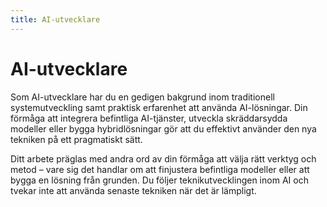 ```yaml
---
title: AI-utvecklare
---
```


AI-utvecklare
===================

Som AI-utvecklare har du en gedigen bakgrund inom traditionell systemutveckling samt praktisk erfarenhet att använda AI-lösningar. Din förmåga att integrera befintliga AI-tjänster, utveckla skräddarsydda modeller eller bygga hybridlösningar gör att du effektivt använder den nya tekniken på ett pragmatiskt sätt. 

Ditt arbete präglas med andra ord av din förmåga att välja rätt verktyg och metod – vare sig det handlar om att finjustera befintliga modeller eller att bygga en lösning från grunden. Du följer teknikutvecklingen inom AI och tvekar inte att använda senaste tekniken när det är lämpligt. 

